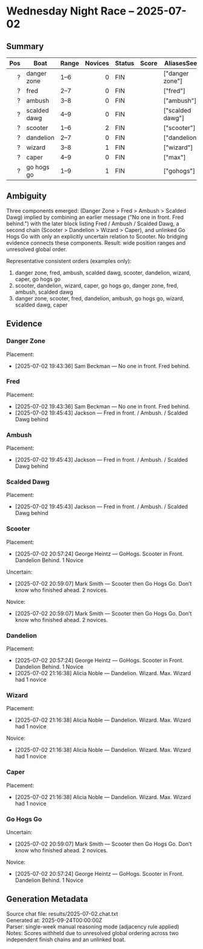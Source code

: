 # Wednesday Night Race – 2025-07-02

<!-- markdownlint-disable MD013 -->

## Summary

| Pos | Boat | Range | Novices | Status | Score | AliasesSeen |
|---:|---|---|---:|---|---:|---|
| ? | danger zone | 1–6 | 0 | FIN |  | ["danger zone"] |
| ? | fred | 2–7 | 0 | FIN |  | ["fred"] |
| ? | ambush | 3–8 | 0 | FIN |  | ["ambush"] |
| ? | scalded dawg | 4–9 | 0 | FIN |  | ["scalded dawg"] |
| ? | scooter | 1–6 | 2 | FIN |  | ["scooter"] |
| ? | dandelion | 2–7 | 0 | FIN |  | ["dandelion"] |
| ? | wizard | 3–8 | 1 | FIN |  | ["wizard"] |
| ? | caper | 4–9 | 0 | FIN |  | ["max"] |
| ? | go hogs go | 1–9 | 1 | FIN |  | ["gohogs"] |

## Ambiguity

Three components emerged: (Danger Zone > Fred > Ambush > Scalded Dawg) implied by combining an earlier message ("No one in front. Fred behind.") with the later block listing Fred / Ambush / Scalded Dawg, a second chain (Scooter > Dandelion > Wizard > Caper), and unlinked Go Hogs Go with only an explicitly uncertain relation to Scooter. No bridging evidence connects these components. Result: wide position ranges and unresolved global order.

Representative consistent orders (examples only):

1. danger zone, fred, ambush, scalded dawg, scooter, dandelion, wizard, caper, go hogs go
2. scooter, dandelion, wizard, caper, go hogs go, danger zone, fred, ambush, scalded dawg
3. danger zone, scooter, fred, dandelion, ambush, go hogs go, wizard, scalded dawg, caper

## Evidence

### Danger Zone

Placement:

- [2025-07-02 19:43:36] Sam Beckman — No one in front. Fred behind.

### Fred

Placement:

- [2025-07-02 19:43:36] Sam Beckman — No one in front. Fred behind.
- [2025-07-02 19:45:43] Jackson — Fred in front. / Ambush. / Scalded Dawg behind

### Ambush

Placement:

- [2025-07-02 19:45:43] Jackson — Fred in front. / Ambush. / Scalded Dawg behind

### Scalded Dawg

Placement:

- [2025-07-02 19:45:43] Jackson — Fred in front. / Ambush. / Scalded Dawg behind

### Scooter

Placement:

- [2025-07-02 20:57:24] George Heintz — GoHogs. Scooter in Front. Dandelion Behind. 1 Novice

Uncertain:

- [2025-07-02 20:59:07] Mark Smith — Scooter then Go Hogs Go. Don’t know who finished ahead. 2 novices.

Novice:

- [2025-07-02 20:59:07] Mark Smith — Scooter then Go Hogs Go. Don’t know who finished ahead. 2 novices.

### Dandelion

Placement:

- [2025-07-02 20:57:24] George Heintz — GoHogs. Scooter in Front. Dandelion Behind. 1 Novice
- [2025-07-02 21:16:38] Alicia Noble — Dandelion. Wizard. Max. Wizard had 1 novice

### Wizard

Placement:

- [2025-07-02 21:16:38] Alicia Noble — Dandelion. Wizard. Max. Wizard had 1 novice

Novice:

- [2025-07-02 21:16:38] Alicia Noble — Dandelion. Wizard. Max. Wizard had 1 novice

### Caper

Placement:

- [2025-07-02 21:16:38] Alicia Noble — Dandelion. Wizard. Max. Wizard had 1 novice

### Go Hogs Go

Uncertain:

- [2025-07-02 20:59:07] Mark Smith — Scooter then Go Hogs Go. Don’t know who finished ahead. 2 novices.

Novice:

- [2025-07-02 20:57:24] George Heintz — GoHogs. Scooter in Front. Dandelion Behind. 1 Novice

## Generation Metadata

Source chat file: results/2025-07-02.chat.txt  
Generated at: 2025-09-24T00:00:00Z  
Parser: single-week manual reasoning mode (adjacency rule applied)  
Notes: Scores withheld due to unresolved global ordering across two independent finish chains and an unlinked boat.
